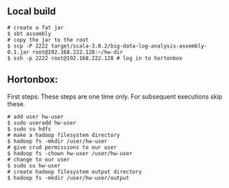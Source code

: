 
## Local build
```console
# create a fat jar
$ sbt assembly
# copy the jar to the root
$ scp -P 2222 target/scala-3.0.2/big-data-log-analysis-assembly-0.1.jar root@192.168.222.128:~/hw-dir
$ ssh -p 2222 root@192.168.222.128 # log in to hortonbox
```

## Hortonbox:

First steps:
These steps are one time only. For subsequent executions skip these.

```console
# add user hw-user
$ sudo useradd hw-user
$ sudo su hdfs
# make a hadoop filesystem directory
$ hadoop fs -mkdir /user/hw-user
# give crud permissions to our user
$ hadoop fs -chown hw-user /user/hw-user
# change to our user
$ sudo su hw-user
# create hadoop filesystem output directory
$ hadoop fs -mkdir /user/hw-user/output


```


```console

```


